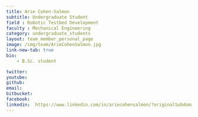 ```yaml
---
title: Arie Cohen-Salmon
subtitle: Undergraduate Student
field : Robotic Testbed Development
faculty : Mechanical Engineering
category: undergraduate_students
layout: team_member_personal_page
image: /img/team/ArieCohenSalmon.jpg
link-new-tab: true
bio:
    - B.Sc. student 

twitter: 
youtube: 
github: 
email: 
bitbucket: 
facebook: 
linkedin:  https://www.linkedin.com/in/ariecohensalmon/?originalSubdomain=il
---
```




